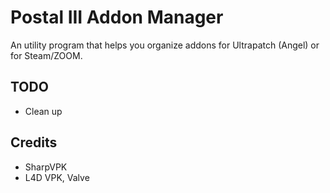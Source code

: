 # Postal III Addon Manager
An utility program that helps you organize addons for Ultrapatch (Angel) or for Steam/ZOOM.

## TODO
- Clean up

## Credits
- SharpVPK
- L4D VPK, Valve
